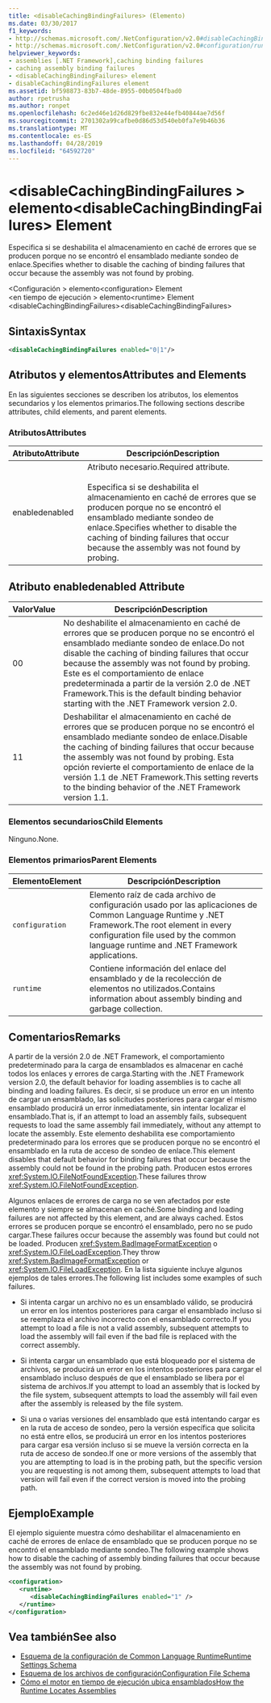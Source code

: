 ```yaml
---
title: <disableCachingBindingFailures> (Elemento)
ms.date: 03/30/2017
f1_keywords:
- http://schemas.microsoft.com/.NetConfiguration/v2.0#disableCachingBindingFailures
- http://schemas.microsoft.com/.NetConfiguration/v2.0#configuration/runtime/disableCachingBindingFailures
helpviewer_keywords:
- assemblies [.NET Framework],caching binding failures
- caching assembly binding failures
- <disableCachingBindingFailures> element
- disableCachingBindingFailures element
ms.assetid: bf598873-83b7-48de-8955-00b0504fbad0
author: rpetrusha
ms.author: ronpet
ms.openlocfilehash: 6c2ed46e1d26d829fbe832e44efb40844ae7d56f
ms.sourcegitcommit: 2701302a99cafbe0d86d53d540eb0fa7e9b46b36
ms.translationtype: MT
ms.contentlocale: es-ES
ms.lasthandoff: 04/28/2019
ms.locfileid: "64592720"
---
```

# <a name="disablecachingbindingfailures-element"></a><span data-ttu-id="2f90e-102">\<disableCachingBindingFailures > elemento</span><span class="sxs-lookup"><span data-stu-id="2f90e-102">\<disableCachingBindingFailures> Element</span></span>
<span data-ttu-id="2f90e-103">Especifica si se deshabilita el almacenamiento en caché de errores que se producen porque no se encontró el ensamblado mediante sondeo de enlace.</span><span class="sxs-lookup"><span data-stu-id="2f90e-103">Specifies whether to disable the caching of binding failures that occur because the assembly was not found by probing.</span></span>  
  
 <span data-ttu-id="2f90e-104">\<Configuración > elemento</span><span class="sxs-lookup"><span data-stu-id="2f90e-104">\<configuration> Element</span></span>  
<span data-ttu-id="2f90e-105">\<en tiempo de ejecución > elemento</span><span class="sxs-lookup"><span data-stu-id="2f90e-105">\<runtime> Element</span></span>  
<span data-ttu-id="2f90e-106">\<disableCachingBindingFailures></span><span class="sxs-lookup"><span data-stu-id="2f90e-106">\<disableCachingBindingFailures></span></span>  
  
## <a name="syntax"></a><span data-ttu-id="2f90e-107">Sintaxis</span><span class="sxs-lookup"><span data-stu-id="2f90e-107">Syntax</span></span>  
  
```xml  
<disableCachingBindingFailures enabled="0|1"/>  
```  
  
## <a name="attributes-and-elements"></a><span data-ttu-id="2f90e-108">Atributos y elementos</span><span class="sxs-lookup"><span data-stu-id="2f90e-108">Attributes and Elements</span></span>  
 <span data-ttu-id="2f90e-109">En las siguientes secciones se describen los atributos, los elementos secundarios y los elementos primarios.</span><span class="sxs-lookup"><span data-stu-id="2f90e-109">The following sections describe attributes, child elements, and parent elements.</span></span>  
  
### <a name="attributes"></a><span data-ttu-id="2f90e-110">Atributos</span><span class="sxs-lookup"><span data-stu-id="2f90e-110">Attributes</span></span>  
  
|<span data-ttu-id="2f90e-111">Atributo</span><span class="sxs-lookup"><span data-stu-id="2f90e-111">Attribute</span></span>|<span data-ttu-id="2f90e-112">Descripción</span><span class="sxs-lookup"><span data-stu-id="2f90e-112">Description</span></span>|  
|---------------|-----------------|  
|<span data-ttu-id="2f90e-113">enabled</span><span class="sxs-lookup"><span data-stu-id="2f90e-113">enabled</span></span>|<span data-ttu-id="2f90e-114">Atributo necesario.</span><span class="sxs-lookup"><span data-stu-id="2f90e-114">Required attribute.</span></span><br /><br /> <span data-ttu-id="2f90e-115">Especifica si se deshabilita el almacenamiento en caché de errores que se producen porque no se encontró el ensamblado mediante sondeo de enlace.</span><span class="sxs-lookup"><span data-stu-id="2f90e-115">Specifies whether to disable the caching of binding failures that occur because the assembly was not found by probing.</span></span>|  
  
## <a name="enabled-attribute"></a><span data-ttu-id="2f90e-116">Atributo enabled</span><span class="sxs-lookup"><span data-stu-id="2f90e-116">enabled Attribute</span></span>  
  
|<span data-ttu-id="2f90e-117">Valor</span><span class="sxs-lookup"><span data-stu-id="2f90e-117">Value</span></span>|<span data-ttu-id="2f90e-118">Descripción</span><span class="sxs-lookup"><span data-stu-id="2f90e-118">Description</span></span>|  
|-----------|-----------------|  
|<span data-ttu-id="2f90e-119">0</span><span class="sxs-lookup"><span data-stu-id="2f90e-119">0</span></span>|<span data-ttu-id="2f90e-120">No deshabilite el almacenamiento en caché de errores que se producen porque no se encontró el ensamblado mediante sondeo de enlace.</span><span class="sxs-lookup"><span data-stu-id="2f90e-120">Do not disable the caching of binding failures that occur because the assembly was not found by probing.</span></span> <span data-ttu-id="2f90e-121">Este es el comportamiento de enlace predeterminada a partir de la versión 2.0 de .NET Framework.</span><span class="sxs-lookup"><span data-stu-id="2f90e-121">This is the default binding behavior starting with the .NET Framework version 2.0.</span></span>|  
|<span data-ttu-id="2f90e-122">1</span><span class="sxs-lookup"><span data-stu-id="2f90e-122">1</span></span>|<span data-ttu-id="2f90e-123">Deshabilitar el almacenamiento en caché de errores que se producen porque no se encontró el ensamblado mediante sondeo de enlace.</span><span class="sxs-lookup"><span data-stu-id="2f90e-123">Disable the caching of binding failures that occur because the assembly was not found by probing.</span></span> <span data-ttu-id="2f90e-124">Esta opción revierte el comportamiento de enlace de la versión 1.1 de .NET Framework.</span><span class="sxs-lookup"><span data-stu-id="2f90e-124">This setting reverts to the binding behavior of the .NET Framework version 1.1.</span></span>|  
  
### <a name="child-elements"></a><span data-ttu-id="2f90e-125">Elementos secundarios</span><span class="sxs-lookup"><span data-stu-id="2f90e-125">Child Elements</span></span>  
 <span data-ttu-id="2f90e-126">Ninguno.</span><span class="sxs-lookup"><span data-stu-id="2f90e-126">None.</span></span>  
  
### <a name="parent-elements"></a><span data-ttu-id="2f90e-127">Elementos primarios</span><span class="sxs-lookup"><span data-stu-id="2f90e-127">Parent Elements</span></span>  
  
|<span data-ttu-id="2f90e-128">Elemento</span><span class="sxs-lookup"><span data-stu-id="2f90e-128">Element</span></span>|<span data-ttu-id="2f90e-129">Descripción</span><span class="sxs-lookup"><span data-stu-id="2f90e-129">Description</span></span>|  
|-------------|-----------------|  
|`configuration`|<span data-ttu-id="2f90e-130">Elemento raíz de cada archivo de configuración usado por las aplicaciones de Common Language Runtime y .NET Framework.</span><span class="sxs-lookup"><span data-stu-id="2f90e-130">The root element in every configuration file used by the common language runtime and .NET Framework applications.</span></span>|  
|`runtime`|<span data-ttu-id="2f90e-131">Contiene información del enlace del ensamblado y de la recolección de elementos no utilizados.</span><span class="sxs-lookup"><span data-stu-id="2f90e-131">Contains information about assembly binding and garbage collection.</span></span>|  
  
## <a name="remarks"></a><span data-ttu-id="2f90e-132">Comentarios</span><span class="sxs-lookup"><span data-stu-id="2f90e-132">Remarks</span></span>  
 <span data-ttu-id="2f90e-133">A partir de la versión 2.0 de .NET Framework, el comportamiento predeterminado para la carga de ensamblados es almacenar en caché todos los enlaces y errores de carga.</span><span class="sxs-lookup"><span data-stu-id="2f90e-133">Starting with the .NET Framework version 2.0, the default behavior for loading assemblies is to cache all binding and loading failures.</span></span> <span data-ttu-id="2f90e-134">Es decir, si se produce un error en un intento de cargar un ensamblado, las solicitudes posteriores para cargar el mismo ensamblado producirá un error inmediatamente, sin intentar localizar el ensamblado.</span><span class="sxs-lookup"><span data-stu-id="2f90e-134">That is, if an attempt to load an assembly fails, subsequent requests to load the same assembly fail immediately, without any attempt to locate the assembly.</span></span> <span data-ttu-id="2f90e-135">Este elemento deshabilita ese comportamiento predeterminado para los errores que se producen porque no se encontró el ensamblado en la ruta de acceso de sondeo de enlace.</span><span class="sxs-lookup"><span data-stu-id="2f90e-135">This element disables that default behavior for binding failures that occur because the assembly could not be found in the probing path.</span></span> <span data-ttu-id="2f90e-136">Producen estos errores <xref:System.IO.FileNotFoundException>.</span><span class="sxs-lookup"><span data-stu-id="2f90e-136">These failures throw <xref:System.IO.FileNotFoundException>.</span></span>  
  
 <span data-ttu-id="2f90e-137">Algunos enlaces de errores de carga no se ven afectados por este elemento y siempre se almacenan en caché.</span><span class="sxs-lookup"><span data-stu-id="2f90e-137">Some binding and loading failures are not affected by this element, and are always cached.</span></span> <span data-ttu-id="2f90e-138">Estos errores se producen porque se encontró el ensamblado, pero no se pudo cargar.</span><span class="sxs-lookup"><span data-stu-id="2f90e-138">These failures occur because the assembly was found but could not be loaded.</span></span> <span data-ttu-id="2f90e-139">Producen <xref:System.BadImageFormatException> o <xref:System.IO.FileLoadException>.</span><span class="sxs-lookup"><span data-stu-id="2f90e-139">They throw <xref:System.BadImageFormatException> or <xref:System.IO.FileLoadException>.</span></span> <span data-ttu-id="2f90e-140">En la lista siguiente incluye algunos ejemplos de tales errores.</span><span class="sxs-lookup"><span data-stu-id="2f90e-140">The following list includes some examples of such failures.</span></span>  
  
- <span data-ttu-id="2f90e-141">Si intenta cargar un archivo no es un ensamblado válido, se producirá un error en los intentos posteriores para cargar el ensamblado incluso si se reemplaza el archivo incorrecto con el ensamblado correcto.</span><span class="sxs-lookup"><span data-stu-id="2f90e-141">If you attempt to load a file is not a valid assembly, subsequent attempts to load the assembly will fail even if the bad file is replaced with the correct assembly.</span></span>  
  
- <span data-ttu-id="2f90e-142">Si intenta cargar un ensamblado que está bloqueado por el sistema de archivos, se producirá un error en los intentos posteriores para cargar el ensamblado incluso después de que el ensamblado se libera por el sistema de archivos.</span><span class="sxs-lookup"><span data-stu-id="2f90e-142">If you attempt to load an assembly that is locked by the file system, subsequent attempts to load the assembly will fail even after the assembly is released by the file system.</span></span>  
  
- <span data-ttu-id="2f90e-143">Si una o varias versiones del ensamblado que está intentando cargar es en la ruta de acceso de sondeo, pero la versión específica que solicita no está entre ellos, se producirá un error en los intentos posteriores para cargar esa versión incluso si se mueve la versión correcta en la ruta de acceso de sondeo.</span><span class="sxs-lookup"><span data-stu-id="2f90e-143">If one or more versions of the assembly that you are attempting to load is in the probing path, but the specific version you are requesting is not among them, subsequent attempts to load that version will fail even if the correct version is moved into the probing path.</span></span>  
  
## <a name="example"></a><span data-ttu-id="2f90e-144">Ejemplo</span><span class="sxs-lookup"><span data-stu-id="2f90e-144">Example</span></span>  
 <span data-ttu-id="2f90e-145">El ejemplo siguiente muestra cómo deshabilitar el almacenamiento en caché de errores de enlace de ensamblado que se producen porque no se encontró el ensamblado mediante sondeo.</span><span class="sxs-lookup"><span data-stu-id="2f90e-145">The following example shows how to disable the caching of assembly binding failures that occur because the assembly was not found by probing.</span></span>  
  
```xml  
<configuration>  
   <runtime>  
      <disableCachingBindingFailures enabled="1" />  
   </runtime>  
</configuration>  
```  
  
## <a name="see-also"></a><span data-ttu-id="2f90e-146">Vea también</span><span class="sxs-lookup"><span data-stu-id="2f90e-146">See also</span></span>

- [<span data-ttu-id="2f90e-147">Esquema de la configuración de Common Language Runtime</span><span class="sxs-lookup"><span data-stu-id="2f90e-147">Runtime Settings Schema</span></span>](../../../../../docs/framework/configure-apps/file-schema/runtime/index.md)
- [<span data-ttu-id="2f90e-148">Esquema de los archivos de configuración</span><span class="sxs-lookup"><span data-stu-id="2f90e-148">Configuration File Schema</span></span>](../../../../../docs/framework/configure-apps/file-schema/index.md)
- [<span data-ttu-id="2f90e-149">Cómo el motor en tiempo de ejecución ubica ensamblados</span><span class="sxs-lookup"><span data-stu-id="2f90e-149">How the Runtime Locates Assemblies</span></span>](../../../../../docs/framework/deployment/how-the-runtime-locates-assemblies.md)
